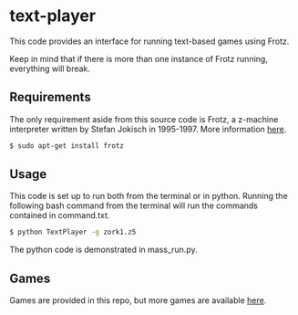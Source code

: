 
# text-player

This code provides an interface for running text-based games using Frotz.

Keep in mind that if there is more than one instance of Frotz running, everything will break.

## Requirements

The only requirement aside from this source code is Frotz, a z-machine interpreter written by Stefan Jokisch in 1995-1997. More information [here](http://frotz.sourceforge.net/).

```bash
$ sudo apt-get install frotz
```

## Usage

This code is set up to run both from the terminal or in python. Running the following bash command from the terminal will run the commands contained in command.txt.

```bash
$ python TextPlayer -g zork1.z5
```

The python code is demonstrated in mass_run.py.

## Games

Games are provided in this repo, but more games are available [here](http://www.ifarchive.org/indexes/if-archiveXgamesXzcode.html).

